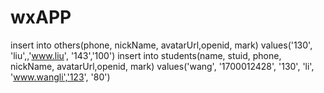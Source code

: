 # wxAPP
insert into others(phone, nickName, avatarUrl,openid, mark)
values('130', 'liu',,'www.liu', '143','100')
insert into students(name, stuid, phone, nickName, avatarUrl,openid, mark)
values('wang', '1700012428', '130', 'li', 'www.wangli','123', '80')